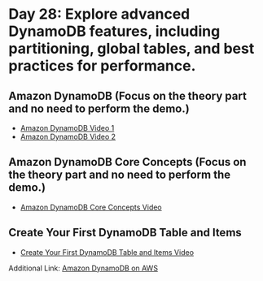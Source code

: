 # Day 28: Explore advanced DynamoDB features, including partitioning, global tables, and best practices for performance.

## Amazon DynamoDB (Focus on the theory part and no need to perform the demo.)

- [Amazon DynamoDB Video 1](https://www.youtube.com/watch?v=k0fcbRj_pZE)
- [Amazon DynamoDB Video 2](https://www.youtube.com/watch?v=2mVR_Qgx_RU)

## Amazon DynamoDB Core Concepts (Focus on the theory part and no need to perform the demo.)

- [Amazon DynamoDB Core Concepts Video](https://www.youtube.com/watch?v=Mw8wCj0gkRc&list=PLJo-rJlep0EDNtcDeHDMqsXJcuKMcrC5F)

## Create Your First DynamoDB Table and Items

- [Create Your First DynamoDB Table and Items Video](https://www.youtube.com/watch?v=FQrN5aJWa_U)

Additional Link: [Amazon DynamoDB on AWS](https://aws.amazon.com/dynamodb/)
